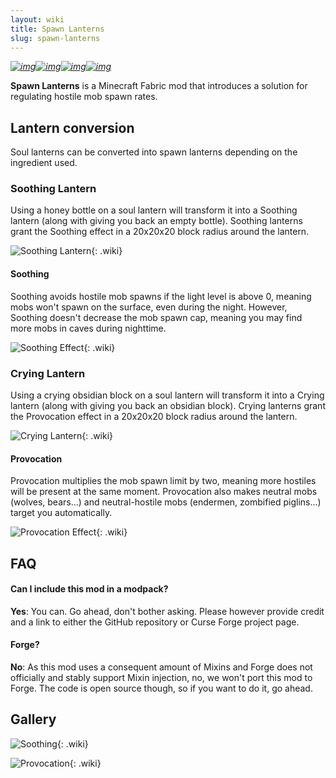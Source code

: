 ```yaml
---
layout: wiki
title: Spawn Lanterns
slug: spawn-lanterns
---
```


*[![img](https://img.shields.io/discord/292744693803122688?color=informational&label=Ladysnake&logo=Discord)](https://ladysnake.glitch.me)[![img](http://cf.way2muchnoise.eu/full_spawn-lanterns_downloads.svg)](https://www.curseforge.com/minecraft/mc-mods/spawn-lanterns)[![img](http://cf.way2muchnoise.eu/versions/minecraft_spawn-lanterns_latest.svg)](https://www.curseforge.com/minecraft/mc-mods/rats-mischief)[![img](https://img.shields.io/github/last-commit/ladysnake/spawn-lanterns)](https://github.com/ladysnake/spawn-lanterns/commits/main)*

**Spawn Lanterns** is a Minecraft Fabric mod that introduces a solution for regulating hostile mob spawn rates.

## Lantern conversion

Soul lanterns can be converted into spawn lanterns depending on the ingredient used.

### Soothing Lantern

Using a honey bottle on a soul lantern will transform it into a Soothing lantern (along with giving you back an empty bottle).
Soothing lanterns grant the Soothing effect in a 20x20x20 block radius around the lantern. 

![Soothing Lantern](spawn-lanterns/SoothingLantern.png){: .wiki}

#### Soothing

Soothing avoids hostile mob spawns if the light level is above 0, meaning mobs won't spawn on the surface, even during the night.
However, Soothing doesn't decrease the mob spawn cap, meaning you may find more mobs in caves during nighttime.

![Soothing Effect](spawn-lanterns/Soothing.png){: .wiki}

### Crying Lantern

Using a crying obsidian block on a soul lantern will transform it into a Crying lantern (along with giving you back an obsidian block).
Crying lanterns grant the Provocation effect in a 20x20x20 block radius around the lantern. 

![Crying Lantern](spawn-lanterns/CryingLantern.png){: .wiki}

#### Provocation

Provocation multiplies the mob spawn limit by two, meaning more hostiles will be present at the same moment.
Provocation also makes neutral mobs (wolves, bears...) and neutral-hostile mobs (endermen, zombified piglins...) target you automatically.

![Provocation Effect](spawn-lanterns/Provocation.png){: .wiki}

## FAQ

#### Can I include this mod in a modpack?

**Yes**: You can. Go  ahead, don't bother asking. Please however provide credit and a link to  either the GitHub repository or Curse Forge project page.

#### Forge?

**No**: As this mod uses a consequent amount of Mixins and Forge does not officially and stably  support Mixin injection, no, we won't port this mod to Forge. The code is open source though, so if you want to do it, go ahead.

## Gallery

![Soothing](spawn-lanterns/SoothingScreenshot.png){: .wiki}

![Provocation](spawn-lanterns/ProvocationScreenshot.png){: .wiki}

